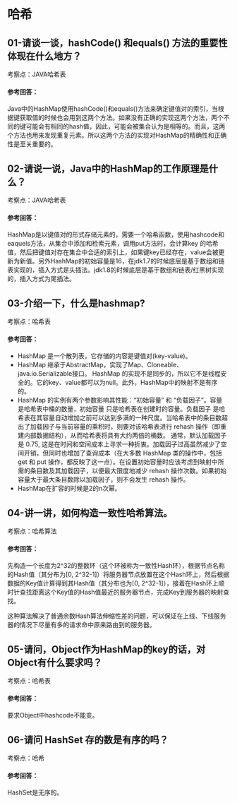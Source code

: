 # 哈希

## 01-请谈一谈，hashCode() 和equals() 方法的重要性体现在什么地方？

考察点：JAVA哈希表

#### 参考回答：

Java中的HashMap使用hashCode()和equals()方法来确定键值对的索引，当根据键获取值的时候也会用到这两个方法。如果没有正确的实现这两个方法，两个不同的键可能会有相同的hash值，因此，可能会被集合认为是相等的。而且，这两个方法也用来发现重复元素。所以这两个方法的实现对HashMap的精确性和正确性是至关重要的。

## 02-请说一说，Java中的HashMap的工作原理是什么？

考察点：JAVA哈希表

#### 参考回答：

HashMap是以键值对的形式存储元素的，需要一个哈希函数，使用hashcode和eaquels方法，从集合中添加和检索元素，调用put方法时，会计算key 的哈希值，然后把键值对存在集合中合适的索引上，如果键key已经存在，value会被更新为新值。另外HashMap的初始容量是16，在jdk1.7的时候底层是基于数组和链表实现的，插入方式是头插法。jdk1.8的时候底层是基于数组和链表/红黑树实现的，插入方式为尾插法。

## 03-介绍一下，什么是hashmap?

考察点：哈希表

#### 参考回答：

- HashMap 是一个散列表，它存储的内容是键值对(key-value)。
- HashMap 继承于AbstractMap，实现了Map、Cloneable、java.io.Serializable接口。
  HashMap 的实现不是同步的，所以它不是线程安全的。它的key、value都可以为null。此外，HashMap中的映射不是有序的。
- HashMap 的实例有两个参数影响其性能：“初始容量” 和 “负载因子”。容量 是哈希表中桶的数量，初始容量 只是哈希表在创建时的容量。负载因子 是哈希表在其容量自动增加之前可以达到多满的一种尺度。当哈希表中的条目数超出了加载因子与当前容量的乘积时，则要对该哈希表进行 rehash 操作（即重建内部数据结构），从而哈希表将具有大约两倍的桶数。
  通常，默认加载因子是 0.75, 这是在时间和空间成本上寻求一种折衷。加载因子过高虽然减少了空间开销，但同时也增加了查询成本（在大多数 HashMap 类的操作中，包括 get 和 put 操作，都反映了这一点）。在设置初始容量时应该考虑到映射中所需的条目数及其加载因子，以便最大限度地减少 rehash 操作次数。如果初始容量大于最大条目数除以加载因子，则不会发生 rehash 操作。
- HashMap在扩容的时候是2的n次幂。

## 04-讲一讲，如何构造一致性哈希算法。

考察点：哈希算法

#### 参考回答：

先构造一个长度为2^32的整数环（这个环被称为一致性Hash环），根据节点名称的Hash值（其分布为[0, 2^32-1]）将服务器节点放置在这个Hash环上，然后根据数据的Key值计算得到其Hash值（其分布也为[0, 2^32-1]），接着在Hash环上顺时针查找距离这个Key值的Hash值最近的服务器节点，完成Key到服务器的映射查找。

这种算法解决了普通余数Hash算法伸缩性差的问题，可以保证在上线、下线服务器的情况下尽量有多的请求命中原来路由到的服务器。

## 05-请问，Object作为HashMap的key的话，对Object有什么要求吗？

考察点：哈希表

#### 参考回答：

要求Object中hashcode不能变。

## 06-请问 HashSet 存的数是有序的吗？

考察点：哈希

#### 参考回答：

HashSet是无序的。